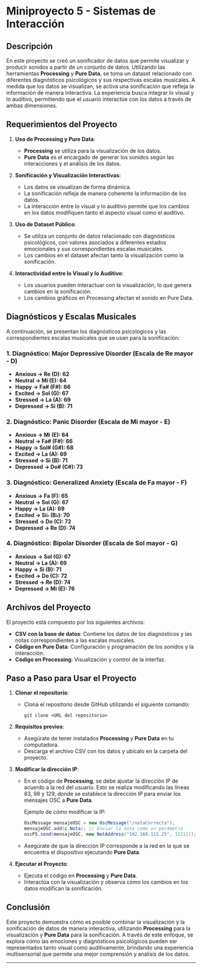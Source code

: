 # Miniproyecto 5 - Sistemas de Interacción

## Descripción

En este proyecto se creó un sonificador de datos que permite visualizar y producir sonidos a partir de un conjunto de datos. Utilizando las herramientas **Processing** y **Pure Data**, se toma un dataset relacionado con diferentes diagnósticos psicológicos y sus respectivas escalas musicales. A medida que los datos se visualizan, se activa una sonificación que refleja la información de manera interactiva. La experiencia busca integrar lo visual y lo auditivo, permitiendo que el usuario interactúe con los datos a través de ambas dimensiones.

## Requerimientos del Proyecto

1. **Uso de Processing y Pure Data**:
   - **Processing** se utiliza para la visualización de los datos.
   - **Pure Data** es el encargado de generar los sonidos según las interacciones y el análisis de los datos.

2. **Sonificación y Visualización Interactivas**:
   - Los datos se visualizan de forma dinámica.
   - La sonificación refleja de manera coherente la información de los datos.
   - La interacción entre lo visual y lo auditivo permite que los cambios en los datos modifiquen tanto el aspecto visual como el auditivo.

3. **Uso de Dataset Público**:
   - Se utiliza un conjunto de datos relacionado con diagnósticos psicológicos, con valores asociados a diferentes estados emocionales y sus correspondientes escalas musicales.
   - Los cambios en el dataset afectan tanto la visualización como la sonificación.

4. **Interactividad entre lo Visual y lo Auditivo**:
   - Los usuarios pueden interactuar con la visualización, lo que genera cambios en la sonificación.
   - Los cambios gráficos en Processing afectan el sonido en Pure Data.

## Diagnósticos y Escalas Musicales

A continuación, se presentan los diagnósticos psicológicos y las correspondientes escalas musicales que se usan para la sonificación:

### 1. Diagnóstico: Major Depressive Disorder (Escala de Re mayor - D)
- **Anxious → Re (D): 62**
- **Neutral → Mi (E): 64**
- **Happy → Fa# (F#): 66**
- **Excited → Sol (G): 67**
- **Stressed → La (A): 69**
- **Depressed → Si (B): 71**

### 2. Diagnóstico: Panic Disorder (Escala de Mi mayor - E)
- **Anxious → Mi (E): 64**
- **Neutral → Fa# (F#): 66**
- **Happy → Sol# (G#): 68**
- **Excited → La (A): 69**
- **Stressed → Si (B): 71**
- **Depressed → Do# (C#): 73**

### 3. Diagnóstico: Generalized Anxiety (Escala de Fa mayor - F)
- **Anxious → Fa (F): 65**
- **Neutral → Sol (G): 67**
- **Happy → La (A): 69**
- **Excited → Si♭ (B♭): 70**
- **Stressed → Do (C): 72**
- **Depressed → Re (D): 74**

### 4. Diagnóstico: Bipolar Disorder (Escala de Sol mayor - G)
- **Anxious → Sol (G): 67**
- **Neutral → La (A): 69**
- **Happy → Si (B): 71**
- **Excited → Do (C): 72**
- **Stressed → Re (D): 74**
- **Depressed → Mi (E): 76**

## Archivos del Proyecto

El proyecto está compuesto por los siguientes archivos:

- **CSV con la base de datos**: Contiene los datos de los diagnósticos y las notas correspondientes a las escalas musicales.
- **Código en Pure Data**: Configuración y programación de los sonidos y la interacción.
- **Código en Processing**: Visualización y control de la interfaz.

## Paso a Paso para Usar el Proyecto

1. **Clonar el repositorio**:
   - Clona el repositorio desde GitHub utilizando el siguiente comando:
     ```
     git clone <URL del repositorio>
     ```

2. **Requisitos previos**:
   - Asegúrate de tener instalados **Processing** y **Pure Data** en tu computadora.
   - Descarga el archivo CSV con los datos y ubícalo en la carpeta del proyecto.

3. **Modificar la dirección IP**:
   - En el código de **Processing**, se debe ajustar la dirección IP de acuerdo a la red del usuario. Esto se realiza modificando las líneas 83, 98 y 129, donde se establece la dirección IP para enviar los mensajes OSC a **Pure Data**.

     Ejemplo de cómo modificar la IP:
     ```java
     OscMessage mensajeOSC = new OscMessage("/notaCorrecta");
     mensajeOSC.add(c.Nota); // Enviar la nota como un parámetro
     oscP5.send(mensajeOSC, new NetAddress("192.168.115.25", 11111)); // Puerto de PD (ajustar si es necesario)
     ```
   - Asegúrate de que la dirección IP corresponde a la red en la que se encuentra el dispositivo ejecutando **Pure Data**.

4. **Ejecutar el Proyecto**:
   - Ejecuta el código en **Processing** y **Pure Data**.
   - Interactúa con la visualización y observa cómo los cambios en los datos modifican la sonificación.

## Conclusión

Este proyecto demuestra cómo es posible combinar la visualización y la sonificación de datos de manera interactiva, utilizando **Processing** para la visualización y **Pure Data** para la sonificación. A través de este enfoque, se explora cómo las emociones y diagnósticos psicológicos pueden ser representados tanto visual como auditivamente, brindando una experiencia multisensorial que permite una mejor comprensión y análisis de los datos.

---
